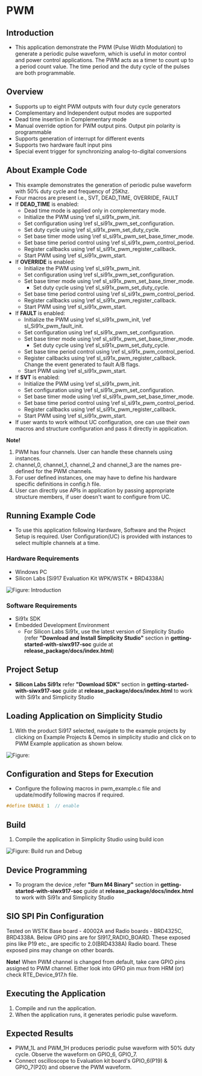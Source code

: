# PWM

## Introduction

- This application demonstrate the PWM (Pulse Width Modulation) to generate a periodic pulse waveform, which is useful in motor control and power control applications.
 The PWM acts as a timer to count up to a period count value. The time period and the duty cycle of the pulses are both programmable.

## Overview

- Supports up to eight PWM outputs with four duty cycle generators
- Complementary and Independent output modes are supported
- Dead time insertion in Complementary mode
- Manual override option for PWM output pins. Output pin polarity is programmable
- Supports generation of interrupt for different events
- Supports two hardware fault input pins
- Special event trigger for synchronizing analog-to-digital conversions

## About Example Code

- This example demonstrates the generation of periodic pulse waveform with 50% duty cycle and frequency of 25Khz. 
- Four macros are present i.e., SVT, DEAD_TIME, OVERRIDE, FAULT
- If **DEAD_TIME** is enabled:
  - Dead time mode is applied only in complementary mode.
  - Initialize the PWM using \ref sl_si91x_pwm_init.
  - Set configuration using \ref sl_si91x_pwm_set_configuration.
  - Set duty cycle using \ref sl_si91x_pwm_set_duty_cycle.
  - Set base timer mode using \ref sl_si91x_pwm_set_base_timer_mode.
  - Set base time period control using \ref sl_si91x_pwm_control_period.
  - Register callbacks using \ref sl_si91x_pwm_register_callback.
  - Start PWM using \ref sl_si91x_pwm_start.
- If **OVERRIDE** is enabled:
  - Initialize the PWM using \ref sl_si91x_pwm_init.
  - Set configuration using \ref sl_si91x_pwm_set_configuration.
  - Set base timer mode using \ref sl_si91x_pwm_set_base_timer_mode.
    - Set duty cycle using \ref sl_si91x_pwm_set_duty_cycle.
  - Set base time period control using \ref sl_si91x_pwm_control_period.
  - Register callbacks using \ref sl_si91x_pwm_register_callback.
  - Start PWM using \ref sl_si91x_pwm_start.
- If **FAULT** is enabled:
  - Initialize the PWM using \ref sl_si91x_pwm_init, \ref sl_Si91x_pwm_fault_init.
  - Set configuration using \ref sl_si91x_pwm_set_configuration.
  - Set base timer mode using \ref sl_si91x_pwm_set_base_timer_mode.
    - Set duty cycle using \ref sl_si91x_pwm_set_duty_cycle.
  - Set base time period control using \ref sl_si91x_pwm_control_period.
  - Register callbacks using \ref sl_si91x_pwm_register_callback.
    Change the event generated to fault A/B flags.
  - Start PWM using \ref sl_si91x_pwm_start.
- If **SVT** is enabled:
  - Initialize the PWM using \ref sl_si91x_pwm_init.
  - Set configuration using \ref sl_si91x_pwm_set_configuration.
  - Set base timer mode using \ref sl_si91x_pwm_set_base_timer_mode.
  - Set base time period control using \ref sl_si91x_pwm_control_period.
  - Register callbacks using \ref sl_si91x_pwm_register_callback.
  - Start PWM using \ref sl_si91x_pwm_start.
- If user wants to work without UC configuration, one can use their own macros and structure configuration and pass it directly in application.
  
**Note!** 

1. PWM has four channels. User can handle these channels using instances. 
2. channel_0, channel_1, channel_2 and channel_3 are the names pre-defined for the PWM channels.
3. For user defined instances, one may have to define his hardware specific definitions in config.h file.
4. User can directly use APIs in application by passing appropriate structure members, if user doesn't want to configure from UC.

## Running Example Code

- To use this application following Hardware, Software and the Project Setup is required. User Configuration(UC) is provided with instances to select multiple channels at a time.

### Hardware Requirements

- Windows PC
- Silicon Labs [Si917 Evaluation Kit WPK/WSTK + BRD4338A]

![Figure: Introduction](resources/readme/image515a.png)

### Software Requirements

- Si91x SDK
- Embedded Development Environment
  - For Silicon Labs Si91x, use the latest version of Simplicity Studio (refer **"Download and Install Simplicity Studio"** section in **getting-started-with-siwx917-soc** guide at **release_package/docs/index.html**)

## Project Setup

- **Silicon Labs Si91x** refer **"Download SDK"** section in **getting-started-with-siwx917-soc** guide at **release_package/docs/index.html** to work with Si91x and Simplicity Studio

## Loading Application on Simplicity Studio

1. With the product Si917 selected, navigate to the example projects by clicking on Example Projects & Demos
  in simplicity studio and click on to PWM Example application as shown below.

![Figure:](resources/readme/image515b.png)

## Configuration and Steps for Execution

- Configure the following macros in pwm_example.c file and update/modify following macros if required.

```C
#define ENABLE 1  // enable

```

## Build

1. Compile the application in Simplicity Studio using build icon

![Figure: Build run and Debug](resources/readme/image515c.png)

## Device Programming

- To program the device ,refer **"Burn M4 Binary"** section in **getting-started-with-siwx917-soc** guide at **release_package/docs/index.html** to work with Si91x and Simplicity Studio

## SIO SPI Pin Configuration

Tested on WSTK Base board - 40002A and Radio boards - BRD4325C, BRD4338A. Below GPIO pins are for SI917_RADIO_BOARD. These exposed pins like P19 etc., are specific to 2.0(BRD4338A) Radio board. These exposed pins may change on other boards. 

**Note!** When PWM channel is changed from default, take care GPIO pins assigned to PWM channel. Either look into GPIO pin mux from HRM (or) check RTE_Device_917.h file.

## Executing the Application

1. Compile and run the application.
2. When the application runs, it generates periodic pulse waveform.

## Expected Results

- PWM_1L and PWM_1H produces periodic pulse waveform with 50% duty cycle. Observe the waveform on GPIO_6, GPIO_7.
- Connect oscilloscope to Evaluation kit board's GPIO_6(P19) & GPIO_7(P20) and observe the PWM waveform.
